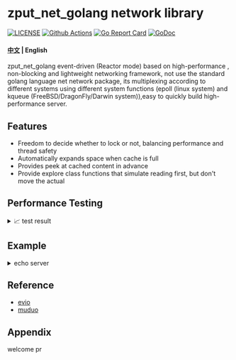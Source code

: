 # zput_net_golang network library

[![LICENSE](https://img.shields.io/badge/LICENSE-MIT-blue)](https://github.com/zput/zput_net_golang/blob/master/LICENSE)
[![Github Actions](https://github.com/zput/zput_net_golang/workflows/CI/badge.svg)](https://github.com/zput/zput_net_golang/actions)
[![Go Report Card](https://goreportcard.com/badge/github.com/zput/zput_net_golang)](https://goreportcard.com/report/github.com/zput/zput_net_golang)
[![GoDoc](https://godoc.org/github.com/zput/zput_net_golang?status.svg)](https://godoc.org/github.com/zput/zput_net_golang)

#### [中文](README-ZH.md) | English

zput_net_golang event-driven (Reactor mode) based on high-performance , non-blocking and lightweight networking framework, not use the standard golang language net network package, 
its multiplexing according to different systems using different system functions (epoll (linux system) and kqueue (FreeBSD/DragonFly/Darwin system)),easy to quickly build high-performance server.

## Features

- Freedom to decide whether to lock or not, balancing performance and thread safety
- Automatically expands space when cache is full
- Provides peek at cached content in advance
- Provide explore class functions that simulate reading first, but don't move the actual


## Performance Testing

<details>
  <summary> 📈 test result </summary>

> os platform: Mac 

### test for write and read

```golang

```

</details>


## Example

<details>
  <summary> echo server</summary>

```go
package main

import (
	"flag"
	"github.com/zput/ringbuffer"
	"github.com/zput/zput_net_golang/net/event_loop"
	"github.com/zput/zput_net_golang/net/log"
	"github.com/zput/zput_net_golang/net/protocol"
	"github.com/zput/zput_net_golang/net/connect"
	"github.com/zput/zput_net_golang/net/tcpserver"
	"net/http"
	_ "net/http/pprof"
	"strconv"
	"sync/atomic"
	"time"
)

type Echo struct {
	tcpserver.HandleEventImpl
	connectTimes int64
}

func (this *Echo) GetConnectTimes() int64 {
	return this.connectTimes
}

func (this *Echo) ConnectCallback(c *tcpconnect.Connect) {
	atomic.AddInt64(&this.connectTimes, 1)
	this.HandleEventImpl.ConnectCallback(c)
}
func (this *Echo) MessageCallback(c *tcpconnect.Connect, buffer *ringbuffer.RingBuffer) {
	first, end := buffer.PeekAll()
	buffer.RetrieveAll()
	out := append(first, end...)
	c.Write(out)
}

func (this *Echo) OnClose(c *tcpconnect.Connect) {
	atomic.AddInt64(&this.connectTimes, -1)
	this.HandleEventImpl.ConnectCloseCallback(c)
}

func main() {
	go func() {
		if err := http.ListenAndServe(":6060", nil); err != nil {
			panic(err)
		}
	}()

	handler := new(Echo)
	var port int
	var loops int

	flag.IntVar(&port, "port", 58810, "server port")
	flag.IntVar(&loops, "loops", -1, "num loops")
	flag.Parse()

	log.Info("server begin")
	mainLoopPtr, err := event_loop.New()
	if err != nil {
		log.Error(err)
	}
	log.Info("created event_loop successful")

	s, err := tcpserver.New(handler, mainLoopPtr,
		protocol.Network("tcp"),
		protocol.Address(":"+strconv.Itoa(port)),
		protocol.NumLoops(loops))
	if err != nil {
		panic(err)
	}

	log.Info("created tcpserver successful")

	s.RunEvery(time.Second*2, func() {
		log.Info("connections :", handler.connectTimes)
	})

	s.Start()
	log.Info("server end")
}
```

</details>


## Reference

- [evio](https://github.com/tidwall/evio)
- [muduo](https://github.com/chenshuo/muduo)


## Appendix

welcome pr

